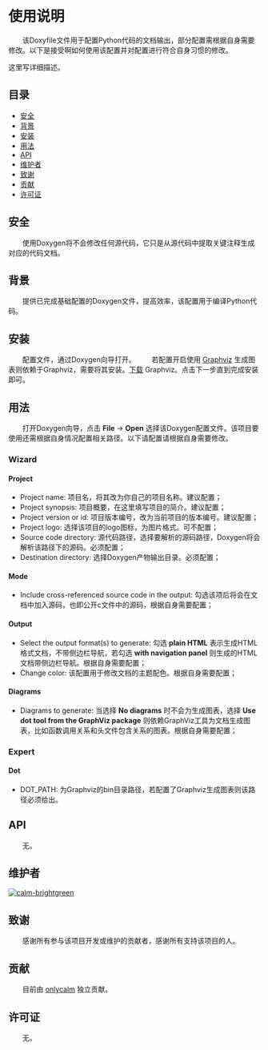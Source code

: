 # 使用说明

&emsp;&emsp;该Doxyfile文件用于配置Python代码的文档输出，部分配置需根据自身需要修改。以下是接受啊如何使用该配置并对配置进行符合自身习惯的修改。

这里写详细描述。

## 目录

- [安全](#安全)
- [背景](#背景)
- [安装](#安装)
- [用法](#用法)
- [API](#API)
- [维护者](#维护者)
- [致谢](#致谢)
- [贡献](#贡献)
- [许可证](#许可证)

## 安全
&emsp;&emsp;使用Doxygen将不会修改任何源代码，它只是从源代码中提取关键注释生成对应的代码文档。

## 背景
&emsp;&emsp;提供已完成基础配置的Doxygen文件，提高效率，该配置用于编译Python代码。

## 安装
&emsp;&emsp;配置文件，通过Doxygen向导打开。
&emsp;&emsp;若配置开启使用 [Graphviz](http://www.graphviz.org/ "Graphviz") 生成图表则依赖于Graphviz，需要将其安装。[下载](http://www.graphviz.org/download/ "download") Graphviz。点击下一步直到完成安装即可。

## 用法
&emsp;&emsp;打开Doxygen向导，点击 **File** -> **Open** 选择该Doxygen配置文件。该项目要使用还需根据自身情况配置相关路径。以下请配置请根据自身需要修改。

### Wizard
#### Project
* Project name: 项目名，将其改为你自己的项目名称。建议配置；
* Project synopsis: 项目概要，在这里填写项目的简介。建议配置；
* Project version or id: 项目版本编号，改为当前项目的版本编号。建议配置；
* Project logo: 选择该项目的logo图标，为图片格式。可不配置；
* Source code directory: 源代码路径，选择要解析的源码路径，Doxygen将会解析该路径下的源码。必须配置；
* Destination directory: 选择Doxygen产物输出目录。必须配置；

#### Mode
* Include cross-referenced source code in the output: 勾选该项后将会在文档中加入源码，也即公开c文件中的源码，根据自身需要配置；

#### Output
* Select the output format(s) to generate: 勾选 **plain HTML** 表示生成HTML格式文档，不带侧边栏导航，若勾选 **with navigation panel** 则生成的HTML文档带侧边栏导航。根据自身需要配置；
* Change color: 该配置用于修改文档的主题配色。根据自身需要配置；

#### Diagrams
* Diagrams to generate: 当选择 **No diagrams** 时不会为生成图表，选择 **Use dot tool from the GraphViz package** 则依赖GraphViz工具为文档生成图表，比如函数调用关系和头文件包含关系的图表。根据自身需要配置；

### Expert
#### Dot
* DOT_PATH: 为Graphviz的bin目录路径，若配置了Graphviz生成图表则该路径必须给出。

## API
&emsp;&emsp;无。

## 维护者
[![calm-brightgreen](https://img.shields.io/badge/calm-brightgreen?style=plastic&logo=appveyor "calm")](https://github.com/onlycalm)

## 致谢
&emsp;&emsp;感谢所有参与该项目开发或维护的贡献者，感谢所有支持该项目的人。

## 贡献
&emsp;&emsp;目前由 [onlycalm](https://github.com/onlycalm "onlycalm") 独立贡献。

## 许可证
&emsp;&emsp;无。
